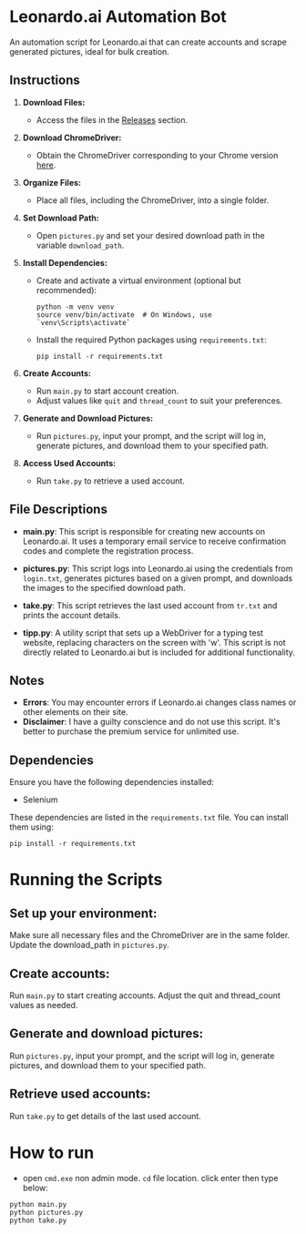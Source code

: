 # Leonardo.ai Automation Bot

An automation script for Leonardo.ai that can create accounts and scrape generated pictures, ideal for bulk creation.

## Instructions

1. **Download Files:**
   - Access the files in the [Releases](https://github.com/nxbvu/Leonardo.ai-Bot/releases) section.

2. **Download ChromeDriver:**
   - Obtain the ChromeDriver corresponding to your Chrome version [here](https://googlechromelabs.github.io/chrome-for-testing/#stable).

3. **Organize Files:**
   - Place all files, including the ChromeDriver, into a single folder.

4. **Set Download Path:**
   - Open `pictures.py` and set your desired download path in the variable `download_path`.

5. **Install Dependencies:**
   - Create and activate a virtual environment (optional but recommended):
     ```
     python -m venv venv
     source venv/bin/activate  # On Windows, use `venv\Scripts\activate`
     ```
   - Install the required Python packages using `requirements.txt`:
     ```
     pip install -r requirements.txt
     ```

6. **Create Accounts:**
   - Run `main.py` to start account creation.
   - Adjust values like `quit` and `thread_count` to suit your preferences.

7. **Generate and Download Pictures:**
   - Run `pictures.py`, input your prompt, and the script will log in, generate pictures, and download them to your specified path.

8. **Access Used Accounts:**
   - Run `take.py` to retrieve a used account.

## File Descriptions

- **main.py**: This script is responsible for creating new accounts on Leonardo.ai. It uses a temporary email service to receive confirmation codes and complete the registration process.

- **pictures.py**: This script logs into Leonardo.ai using the credentials from `login.txt`, generates pictures based on a given prompt, and downloads the images to the specified download path.

- **take.py**: This script retrieves the last used account from `tr.txt` and prints the account details.

- **tipp.py**: A utility script that sets up a WebDriver for a typing test website, replacing characters on the screen with 'w'. This script is not directly related to Leonardo.ai but is included for additional functionality.

## Notes

- **Errors**: You may encounter errors if Leonardo.ai changes class names or other elements on their site.
- **Disclaimer**: I have a guilty conscience and do not use this script. It's better to purchase the premium service for unlimited use.

## Dependencies

Ensure you have the following dependencies installed:

- Selenium

These dependencies are listed in the `requirements.txt` file. You can install them using:

```
pip install -r requirements.txt
```

# Running the Scripts

## Set up your environment:

Make sure all necessary files and the ChromeDriver are in the same folder.
Update the download_path in `pictures.py`.

## Create accounts:

Run `main.py` to start creating accounts. Adjust the quit and thread_count values as needed.

## Generate and download pictures:

Run `pictures.py`, input your prompt, and the script will log in, generate pictures, and download them to your specified path.

## Retrieve used accounts:

Run `take.py` to get details of the last used account.

# How to run
- open `cmd.exe` non admin mode. `cd` file location. click enter then type below:

```
python main.py
python pictures.py
python take.py
```
